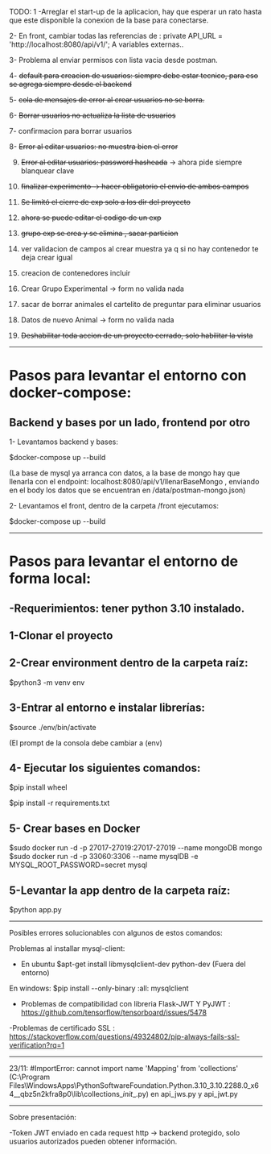 TODO:
1 -Arreglar el start-up de la aplicacion, hay que esperar un rato hasta que este disponible la conexion de la base para conectarse.

2- En front, cambiar todas las referencias de :
      private API_URL = 'http://localhost:8080/api/v1/'; A variables externas..

3-  Problema al enviar permisos con lista vacia desde postman.

4- ~~default para creacion de usuarios: siempre debe estar tecnico, para eso se agrega siempre desde el backend~~

5- ~~cola de mensajes de error al crear usuarios no se borra.~~

6- ~~Borrar usuarios no actualiza la lista de usuarios~~

7- confirmacion para borrar usuarios

8- ~~Error al editar usuarios: no muestra bien el error~~

9. ~~Error al editar usuarios: password hasheada~~ -> ahora pide siempre blanquear clave

10. ~~finalizar experimento -> hacer obligatorio el envio de ambos campos~~

11.  ~~Se limitó el cierre de exp solo a los dir del proyecto~~

12. ~~ahora se puede editar el codigo de un exp~~

13. ~~grupo exp se crea y se elimina , sacar particion~~

14. ver validacion de campos al crear muestra ya q si no hay contenedor te deja crear igual

15. creacion de contenedores incluir

16. Crear Grupo Experimental -> form no valida nada

17. sacar de borrar animales el cartelito de preguntar para eliminar usuarios

18. Datos de nuevo Animal -> form no valida nada

19. ~~Deshabilitar toda accion de un proyecto cerrado, solo habilitar la vista~~

---


# Pasos para levantar el entorno con docker-compose:

## Backend y bases por un lado, frontend por otro
1- Levantamos backend y bases:

$docker-compose up --build

(La base de mysql  ya arranca con datos, a la base de mongo hay que llenarla con el endpoint: localhost:8080/api/v1/llenarBaseMongo , enviando en el body los datos que se encuentran en /data/postman-mongo.json)

2- Levantamos el front, dentro de la carpeta /front ejecutamos:

$docker-compose up --build

----

# Pasos para levantar el entorno de forma local:

-Requerimientos: tener python 3.10 instalado.
-
## 1-Clonar el proyecto
## 2-Crear environment dentro de la carpeta raíz:

$python3 -m venv env

## 3-Entrar al entorno e instalar librerías:
$source ./env/bin/activate

(El prompt de la consola debe cambiar a (env)

## 4- Ejecutar los siguientes comandos:

$pip install wheel 

$pip install -r requirements.txt


## 5- Crear bases en Docker

$sudo docker run -d -p 27017-27019:27017-27019 --name mongoDB mongo
$sudo docker run -d -p 33060:3306 --name mysqlDB -e MYSQL_ROOT_PASSWORD=secret mysql

## 5-Levantar la app dentro de la carpeta raíz:

$python app.py

----

Posibles errores solucionables con algunos de estos comandos:

Problemas al installar mysql-client:
* En ubuntu
$apt-get install libmysqlclient-dev python-dev (Fuera del entorno)

En windows:
$pip install --only-binary :all: mysqlclient

- Problemas de compatibilidad con libreria Flask-JWT Y PyJWT : https://github.com/tensorflow/tensorboard/issues/5478

-Problemas de certificado SSL : https://stackoverflow.com/questions/49324802/pip-always-fails-ssl-verification?rq=1



-------------------

23/11: 
#ImportError: cannot import name 'Mapping' from 'collections' (C:\Program Files\WindowsApps\PythonSoftwareFoundation.Python.3.10_3.10.2288.0_x64__qbz5n2kfra8p0\lib\collections\__init__.py)
en api_jws.py y api_jwt.py



------------------
Sobre presentación:

-Token JWT enviado en cada request http -> backend protegido, solo usuarios autorizados pueden obtener información.